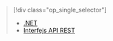 > [!div class="op_single_selector"]
> * [.NET](../articles/media-services/media-services-dotnet-connect-programmatically.md)
> * [Interfejs API REST](../articles/media-services/media-services-rest-connect-programmatically.md)
> 
> 

<!--HONumber=Oct16_HO1-->



